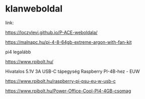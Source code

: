 # klanweboldal

link:

https://loczylevi.github.io/P-ACE-weboldala/


https://malnapc.hu/pi-4-8-64gb-extreme-argon-with-fan-kit

pi4 legalább

https://www.rpibolt.hu/


Hivatalos 5.1V 3A USB-C tápegység Raspberry PI-4B-hez - EUW

https://www.rpibolt.hu/raspberry-pi-psu-eu-w-usb-c

https://www.rpibolt.hu/Power-Office-Cool-PI4-4GB-csomag
